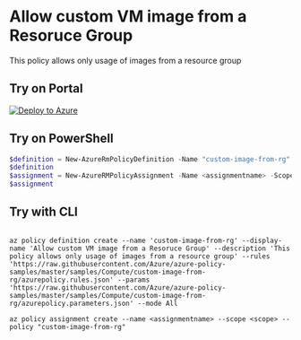 # Allow custom VM image from a Resoruce Group

This policy allows only usage of images from a resource group

## Try on Portal

[![Deploy to Azure](http://azuredeploy.net/deploybutton.png)](https://portal.azure.com/?feature.customportal=false&microsoft_azure_policy=true#blade/Microsoft_Azure_Policy/CreatePolicyDefinitionBlade)

## Try on PowerShell

````powershell
$definition = New-AzureRmPolicyDefinition -Name "custom-image-from-rg" -DisplayName "Allow custom VM image from a Resoruce Group" -description "This policy allows only usage of images from a resource group" -Policy 'https://raw.githubusercontent.com/Azure/azure-policy-samples/master/samples/Compute/custom-image-from-rg/azurepolicy.rules.json' -Parameter 'https://raw.githubusercontent.com/Azure/azure-policy-samples/master/samples/Compute/custom-image-from-rg/azurepolicy.parameters.json' -Mode All
$definition
$assignment = New-AzureRMPolicyAssignment -Name <assignmentname> -Scope <scope> -PolicyDefinition $definition
$assignment 
````



## Try with CLI

````cli

az policy definition create --name 'custom-image-from-rg' --display-name 'Allow custom VM image from a Resoruce Group' --description 'This policy allows only usage of images from a resource group' --rules 'https://raw.githubusercontent.com/Azure/azure-policy-samples/master/samples/Compute/custom-image-from-rg/azurepolicy.rules.json' --params 'https://raw.githubusercontent.com/Azure/azure-policy-samples/master/samples/Compute/custom-image-from-rg/azurepolicy.parameters.json' --mode All

az policy assignment create --name <assignmentname> --scope <scope> --policy "custom-image-from-rg" 

````
